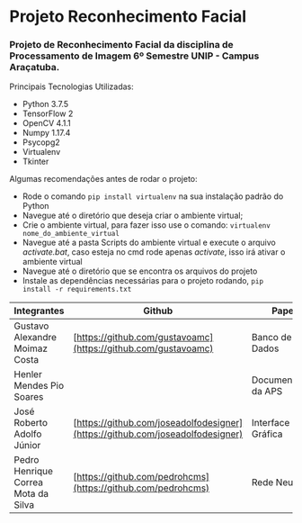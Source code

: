 # Projeto Reconhecimento Facial

### Projeto de Reconhecimento Facial da disciplina de Processamento de Imagem 6º Semestre UNIP - Campus Araçatuba.
Principais Tecnologias Utilizadas:
* Python 3.7.5
* TensorFlow 2
* OpenCV 4.1.1
* Numpy 1.17.4
* Psycopg2
* Virtualenv
* Tkinter

Algumas recomendações antes de rodar o projeto:
* Rode o comando `pip install virtualenv` na sua instalação padrão do Python
* Navegue até o diretório que deseja criar o ambiente virtual;
*  Crie o ambiente virtual, para fazer isso use o comando: `virtualenv nome_do_ambiente_virtual`
* Navegue até a pasta Scripts do ambiente virtual e execute o arquivo *activate.bat*, caso esteja no cmd rode apenas *activate*, isso irá ativar o ambiente virtual
* Navegue até o diretório que se encontra os arquivos do projeto
* Instale as dependências necessárias para o projeto rodando, `pip install -r requirements.txt`

| Integrantes | Github | Papel |
|--|--|--|
| Gustavo Alexandre Moimaz Costa | [https://github.com/gustavoamc](https://github.com/gustavoamc) | Banco de Dados |
| Henler Mendes Pio Soares |  | Documentação da APS |
| José Roberto Adolfo Júnior | [https://github.com/joseadolfodesigner](https://github.com/joseadolfodesigner) | Interface Gráfica |
| Pedro Henrique Correa Mota da Silva | [https://github.com/pedrohcms](https://github.com/pedrohcms) | Rede Neural |
